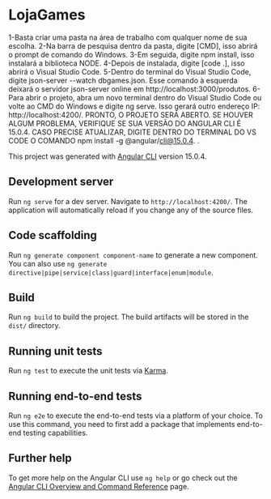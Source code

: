 # LojaGames
1-Basta criar uma pasta na área de trabalho com qualquer nome de sua escolha.
2-Na barra de pesquisa dentro da pasta, digite [CMD], isso abrirá o prompt de comando do Windows.
3-Em seguida, digite npm install, isso instalará a biblioteca NODE.
4-Depois de instalada, digite [code .], isso abrirá o Visual Studio Code.
5-Dentro do terminal do Visual Studio Code, digite json-server --watch dbgames.json. Esse comando à esquerda deixará o servidor json-server online em http://localhost:3000/produtos.
6-Para abrir o projeto, abra um novo terminal dentro do Visual Studio Code ou volte ao CMD do Windows e digite ng serve. Isso gerará outro endereço IP: http://localhost:4200/.
PRONTO, O PROJETO SERÁ ABERTO. SE HOUVER ALGUM PROBLEMA, VERIFIQUE SE SUA VERSÃO DO ANGULAR CLI É 15.0.4. CASO PRECISE ATUALIZAR, DIGITE DENTRO DO TERMINAL DO VS CODE O COMANDO npm install -g @angular/cli@15.0.4.    .


This project was generated with [Angular CLI](https://github.com/angular/angular-cli) version 15.0.4.

## Development server

Run `ng serve` for a dev server. Navigate to `http://localhost:4200/`. The application will automatically reload if you change any of the source files.

## Code scaffolding

Run `ng generate component component-name` to generate a new component. You can also use `ng generate directive|pipe|service|class|guard|interface|enum|module`.

## Build

Run `ng build` to build the project. The build artifacts will be stored in the `dist/` directory.

## Running unit tests

Run `ng test` to execute the unit tests via [Karma](https://karma-runner.github.io).

## Running end-to-end tests

Run `ng e2e` to execute the end-to-end tests via a platform of your choice. To use this command, you need to first add a package that implements end-to-end testing capabilities.

## Further help

To get more help on the Angular CLI use `ng help` or go check out the [Angular CLI Overview and Command Reference](https://angular.io/cli) page.
